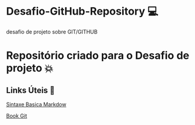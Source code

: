 # Desafio-GitHub-Repository 💻
desafio de projeto sobre GIT/GITHUB 
# Repositório criado para o Desafio de projeto 💥

## Links Úteis 👊
[Sintaxe Basica Markdow](https://www.markdownguide.org/basic-syntax/)

[Book Git](https://git-scm.com/book/en/v2)
